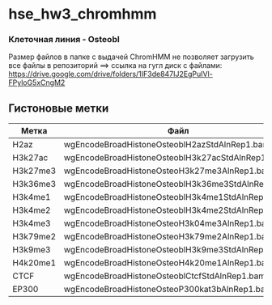 # hse_hw3_chromhmm

### Клеточная линия - Osteobl
Размер файлов в папке с выдачей ChromHMM не позволяет загрузить все файлы в репозиторий ==> ссылка на гугл диск с файлами: https://drive.google.com/drive/folders/1IF3de847IJ2EgPuIVl-FPyloG5xCngM2


## Гистоновые метки
**Метка** | **Файл** | 
------------ | ------------- | 
H2az | wgEncodeBroadHistoneOsteoblH2azStdAlnRep1.bam
H3k27ac| wgEncodeBroadHistoneOsteoblH3k27acStdAlnRep1.bam
H3k27me3| wgEncodeBroadHistoneOsteoH3k27me3AlnRep1.bam
H3k36me3| wgEncodeBroadHistoneOsteoblH3k36me3StdAlnRep1.bam
H3k4me1| wgEncodeBroadHistoneOsteoblH3k4me1StdAlnRep1.bam
H3k4me2| wgEncodeBroadHistoneOsteoblH3k4me2StdAlnRep1.bam
H3k4me3| wgEncodeBroadHistoneOsteoH3k04me3AlnRep1.bam
H3k79me2| wgEncodeBroadHistoneOsteoH3k79me2AlnRep1.bam
H3k9me3| wgEncodeBroadHistoneOsteoblH3k9me3StdAlnRep1.bam
H4k20me1| wgEncodeBroadHistoneOsteoH4k20me1AlnRep1.bam
CTCF | wgEncodeBroadHistoneOsteoblCtcfStdAlnRep1.bam
EP300 | wgEncodeBroadHistoneOsteoP300kat3bAlnRep1.bam

